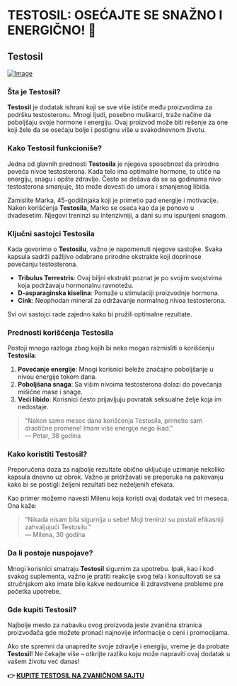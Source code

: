 # TESTOSIL: OSEĆAJTE SE SNAŽNO I ENERGIČNO! 💪

## Testosil

[![Image](https://www2.sellhealth.com/258/testosil_5b_1.png)](https://gchaffi.com/afKa3po1)

### Šta je Testosil?

**Testosil** je dodatak ishrani koji se sve više ističe među proizvodima za podršku testosteronu. Mnogi ljudi, posebno muškarci, traže načine da poboljšaju svoje hormone i energiju. Ovaj proizvod može biti rešenje za one koji žele da se osećaju bolje i postignu više u svakodnevnom životu.

### Kako Testosil funkcioniše?

Jedna od glavnih prednosti **Testosila** je njegova sposobnost da prirodno poveća nivoe testosterona. Kada telo ima optimalne hormone, to utiče na energiju, snagu i opšte zdravlje. Često se dešava da se sa godinama nivo testosterona smanjuje, što može dovesti do umora i smanjenog libida. 

Zamislite Marka, 45-godišnjaka koji je primetio pad energije i motivacije. Nakon korišćenja **Testosila**, Marko se oseća kao da je ponovo u dvadesetim. Njegovi treninzi su intenzivniji, a dani su mu ispunjeni snagom.

### Ključni sastojci Testosila

Kada govorimo o **Testosilu**, važno je napomenuti njegove sastojke. Svaka kapsula sadrži pažljivo odabrane prirodne ekstrakte koji doprinose povećanju testosterona.

- **Tribulus Terrestris**: Ovaj biljni ekstrakt poznat je po svojim svojstvima koja podržavaju hormonalnu ravnotežu.
- **D-asparaginska kiselina**: Pomaže u stimulaciji proizvodnje hormona.
- **Cink**: Neophodan mineral za održavanje normalnog nivoa testosterona.

Svi ovi sastojci rade zajedno kako bi pružili optimalne rezultate.

### Prednosti korišćenja Testosila

Postoji mnogo razloga zbog kojih bi neko mogao razmisliti o korišćenju **Testosila**:

1. **Povećanje energije**: Mnogi korisnici beleže značajno poboljšanje u nivou energije tokom dana.
2. **Poboljšana snaga**: Sa višim nivoima testosterona dolazi do povećanja mišićne mase i snage.
3. **Veći libido**: Korisnici često prijavljuju povratak seksualne želje koja im nedostaje.

> "Nakon samo mesec dana korišćenja Testosila, primetio sam drastične promene! Imam više energije nego ikad."  
> — Petar, 38 godina

### Kako koristiti Testosil?

Preporučena doza za najbolje rezultate obično uključuje uzimanje nekoliko kapsula dnevno uz obrok. Važno je pridržavati se preporuka na pakovanju kako bi se postigli željeni rezultati bez neželjenih efekata.

Kao primer možemo navesti Milenu koja koristi ovaj dodatak već tri meseca. Ona kaže:

> "Nikada nisam bila sigurnija u sebe! Moji treninzi su postali efikasniji zahvaljujući Testosilu."  
> — Milena, 30 godina

### Da li postoje nuspojave?

Mnogi korisnici smatraju **Testosil** sigurnim za upotrebu. Ipak, kao i kod svakog suplementa, važno je pratiti reakcije svog tela i konsultovati se sa stručnjakom ako imate bilo kakve nedoumice ili zdravstvene probleme pre početka upotrebe.

### Gde kupiti Testosil?

Najbolje mesto za nabavku ovog proizvoda jeste zvanična stranica proizvođača gde možete pronaći najnovije informacije o ceni i promocijama.

Ako ste spremni da unapredite svoje zdravlje i energiju, vreme je da probate **Testosil**! Ne čekajte više – otkrijte razliku koju može napraviti ovaj dodatak u vašem životu već danas!



**👉 [KUPITE TESTOSIL NA ZVANIČNOM SAJTU](https://gchaffi.com/afKa3po1)**